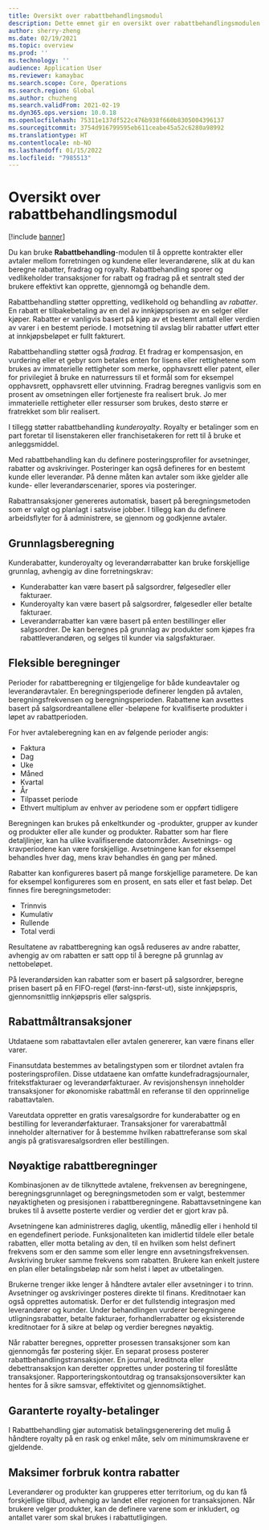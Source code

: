 ```yaml
---
title: Oversikt over rabattbehandlingsmodul
description: Dette emnet gir en oversikt over rabattbehandlingsmodulen for Microsoft Dynamics 365 Supply Chain Management.
author: sherry-zheng
ms.date: 02/19/2021
ms.topic: overview
ms.prod: ''
ms.technology: ''
audience: Application User
ms.reviewer: kamaybac
ms.search.scope: Core, Operations
ms.search.region: Global
ms.author: chuzheng
ms.search.validFrom: 2021-02-19
ms.dyn365.ops.version: 10.0.18
ms.openlocfilehash: 75311e137df522c476b938f660b8305004396137
ms.sourcegitcommit: 3754d916799595eb611ceabe45a52c6280a98992
ms.translationtype: HT
ms.contentlocale: nb-NO
ms.lasthandoff: 01/15/2022
ms.locfileid: "7985513"
---
```

# <a name="rebate-management-module-overview"></a>Oversikt over rabattbehandlingsmodul

[!include [banner](../includes/banner.md)]

Du kan bruke **Rabattbehandling**-modulen til å opprette kontrakter eller avtaler mellom forretningen og kundene eller leverandørene, slik at du kan beregne rabatter, fradrag og royalty. Rabattbehandling sporer og vedlikeholder transaksjoner for rabatt og fradrag på et sentralt sted der brukere effektivt kan opprette, gjennomgå og behandle dem.

Rabattbehandling støtter oppretting, vedlikehold og behandling av *rabatter*. En rabatt er tilbakebetaling av en del av innkjøpsprisen av en selger eller kjøper. Rabatter er vanligvis basert på kjøp av et bestemt antall eller verdien av varer i en bestemt periode. I motsetning til avslag blir rabatter utført etter at innkjøpsbeløpet er fullt fakturert.

Rabattbehandling støtter også *fradrag*. Et fradrag er kompensasjon, en vurdering eller et gebyr som betales enten for lisens eller rettighetene som brukes av immaterielle rettigheter som merke, opphavsrett eller patent, eller for privilegiet å bruke en naturressurs til et formål som for eksempel opphavsrett, opphavsrett eller utvinning. Fradrag beregnes vanligvis som en prosent av omsetningen eller fortjeneste fra realisert bruk. Jo mer immaterielle rettigheter eller ressurser som brukes, desto større er fratrekket som blir realisert.

I tillegg støtter rabattbehandling *kunderoyalty*. Royalty er betalinger som en part foretar til lisenstakeren eller franchisetakeren for rett til å bruke et anleggsmiddel.

Med rabattbehandling kan du definere posteringsprofiler for avsetninger, rabatter og avskrivinger. Posteringer kan også defineres for en bestemt kunde eller leverandør. På denne måten kan avtaler som ikke gjelder alle kunde- eller leverandørscenarier, spores via posteringer.

Rabattransaksjoner genereres automatisk, basert på beregningsmetoden som er valgt og planlagt i satsvise jobber. I tillegg kan du definere arbeidsflyter for å administrere, se gjennom og godkjenne avtaler.

## <a name="basis-calculation"></a>Grunnlagsberegning

Kunderabatter, kunderoyalty og leverandørrabatter kan bruke forskjellige grunnlag, avhengig av dine forretningskrav:

- Kunderabatter kan være basert på salgsordrer, følgesedler eller fakturaer.
- Kunderoyalty kan være basert på salgsordrer, følgesedler eller betalte fakturaer.
- Leverandørrabatter kan være basert på enten bestillinger eller salgsordrer. De kan beregnes på grunnlag av produkter som kjøpes fra rabattleverandøren, og selges til kunder via salgsfakturaer.

## <a name="flexible-calculations"></a>Fleksible beregninger

Perioder for rabattberegning er tilgjengelige for både kundeavtaler og leverandøravtaler. En beregningsperiode definerer lengden på avtalen, beregningsfrekvensen og beregningsperioden. Rabattene kan avsettes basert på salgsordreantallene eller -beløpene for kvalifiserte produkter i løpet av rabattperioden.

For hver avtaleberegning kan en av følgende perioder angis:

- Faktura
- Dag
- Uke
- Måned
- Kvartal
- År
- Tilpasset periode
- Ethvert multiplum av enhver av periodene som er oppført tidligere

Beregningen kan brukes på enkeltkunder og -produkter, grupper av kunder og produkter eller alle kunder og produkter. Rabatter som har flere detaljlinjer, kan ha ulike kvalifiserende datoområder. Avsetnings- og kravperiodene kan være forskjellige. Avsetningene kan for eksempel behandles hver dag, mens krav behandles én gang per måned.

Rabatter kan konfigureres basert på mange forskjellige parametere. De kan for eksempel konfigureres som en prosent, en sats eller et fast beløp. Det finnes fire beregningsmetoder:

- Trinnvis
- Kumulativ
- Rullende
- Total verdi

Resultatene av rabattberegning kan også reduseres av andre rabatter, avhengig av om rabatten er satt opp til å beregne på grunnlag av nettobeløpet.

På leverandørsiden kan rabatter som er basert på salgsordrer, beregne prisen basert på en FIFO-regel (først-inn-først-ut), siste innkjøpspris, gjennomsnittlig innkjøpspris eller salgspris.

## <a name="rebate-target-transactions"></a>Rabattmåltransaksjoner

Utdataene som rabattavtalen eller avtalen genererer, kan være finans eller varer.

Finansutdata bestemmes av betalingstypen som er tilordnet avtalen fra posteringsprofilen. Disse utdataene kan omfatte kundefradragsjournaler, fritekstfakturaer og leverandørfakturaer. Av revisjonshensyn inneholder transaksjoner for økonomiske rabattmål en referanse til den opprinnelige rabattavtalen.

Vareutdata oppretter en gratis varesalgsordre for kunderabatter og en bestilling for leverandørfakturaer. Transaksjoner for varerabattmål inneholder alternativer for å bestemme hvilken rabattreferanse som skal angis på gratisvaresalgsordren eller bestillingen.

## <a name="accurate-rebate-calculations"></a>Nøyaktige rabattberegninger

Kombinasjonen av de tilknyttede avtalene, frekvensen av beregningene, beregningsgrunnlaget og beregningsmetoden som er valgt, bestemmer nøyaktigheten og presisjonen i rabattberegningene. Rabattavsetningene kan brukes til å avsette posterte verdier og verdier det er gjort krav på.

Avsetningene kan administreres daglig, ukentlig, månedlig eller i henhold til en egendefinert periode. Funksjonaliteten kan imidlertid tildele eller betale rabatten, eller motta betaling av den, til en hvilken som helst definert frekvens som er den samme som eller lengre enn avsetningsfrekvensen. Avskriving bruker samme frekvens som rabatten. Brukere kan enkelt justere en plan eller betalingsbeløp når som helst i løpet av utbetalingen.

Brukerne trenger ikke lenger å håndtere avtaler eller avsetninger i to trinn. Avsetninger og avskrivinger posteres direkte til finans. Kreditnotaer kan også opprettes automatisk. Derfor er det fullstendig integrasjon med leverandører og kunder. Under behandlingen vurderer beregningene utligningsrabatter, betalte fakturaer, forhandlerrabatter og eksisterende kreditnotaer for å sikre at beløp og verdier beregnes nøyaktig.

Når rabatter beregnes, oppretter prosessen transaksjoner som kan gjennomgås før postering skjer. En separat prosess posterer rabattbehandlingstransaksjoner. En journal, kreditnota eller debettransaksjon kan deretter opprettes under postering til foreslåtte transaksjoner. Rapporteringskontoutdrag og transaksjonsoversikter kan hentes for å sikre samsvar, effektivitet og gjennomsiktighet.

## <a name="guaranteed-royalty-payments"></a>Garanterte royalty-betalinger

I Rabattbehandling gjør automatisk betalingsgenerering det mulig å håndtere royalty på en rask og enkel måte, selv om minimumskravene er gjeldende.

## <a name="maximizing-spend-versus-rebates"></a>Maksimer forbruk kontra rabatter

Leverandører og produkter kan grupperes etter territorium, og du kan få forskjellige tilbud, avhengig av landet eller regionen for transaksjonen. Når brukere velger produkter, kan de definere varene som er inkludert, og antallet varer som skal brukes i rabattutligingen.
